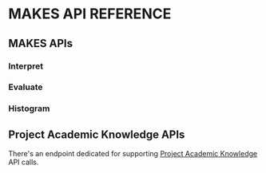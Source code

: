
# MAKES API REFERENCE

## MAKES APIs

### Interpret

### Evaluate

### Histogram

## Project Academic Knowledge APIs

There's an endpoint dedicated for supporting [Project Academic Knowledge](https://www.microsoft.com/research/project/academic-knowledge/) API calls.
